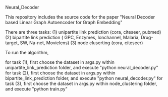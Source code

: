 Neural_Decoder
 
This repository includes the source code for the paper "Neural Decoder based Linear Graph Autoencoder for Graph Embedding"


There are three tasks:
(1)  unipartite link prediction (cora, citeseer, pubmed)
(2) bipartite link prediction ( GPC, Enzymes, Ionchannel, Malaria, Drug-target, SW, Na-net, Movielens)
(3) node cluserting (cora, citeseer)

To run the algorithm,

 for task (1), first choose the dataset in args.py within unipartite_link_prediction folder, and execute "python neural_decoder.py"
 for task (2), first choose the dataset in args.py within bipartite_link_prediction folder, and execute "python neural_decoder.py"
 for task (3), first choose the dataset in args.py within node_clustering folder, and execute "python train.py"
